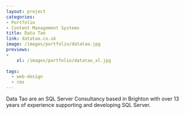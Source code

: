 ```yaml
---
layout: project
categories:
- Portfolio
- Content Management Systems
title: Data Tao
link: datatao.co.uk
image: /images/portfolio/datatao.jpg
previews:
-
    xl: /images/portfolio/datatao_xl.jpg
    
tags:
  - web-design
  - cms
---
```


Data Tao are an SQL Server Consultancy based in Brighton with over 13 years of experience supporting and developing SQL Server.
